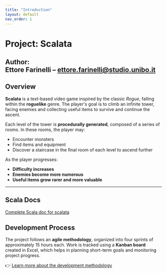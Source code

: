 ```yaml
---
title: "Introduction"
layout: default
nav_order: 1
---
```


# Project: Scalata

**Author**:  
Ettore Farinelli – [ettore.farinelli@studio.unibo.it](mailto:ettore.farinelli@studio.unibo.it)
---

## Overview

**Scalata** is a text-based video game inspired by the classic *Rogue*, falling within the **roguelike** genre. The player's goal is to climb an infinite tower, facing enemies and collecting useful items to survive and continue the ascent.

Each level of the tower is **procedurally generated**, composed of a series of rooms. In these rooms, the player may:

- Encounter monsters
- Find items and equipment
- Discover a staircase in the final room of each level to ascend further

As the player progresses:

- **Difficulty increases**
- **Enemies become more numerous**
- **Useful items grow rarer and more valuable**

---

## Scala Docs

[Complete Scala doc for scalata](scalaDoc)

## Development Process

The project follows an **agile methodology**, organized into four sprints of approximately 15 hours each. Work is tracked using a **Kanban board** created in Excel, which helps in planning short-term goals and monitoring project progress.

👉 [Learn more about the development methodology](boards)
